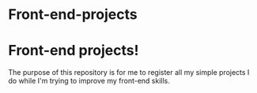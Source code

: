 # Front-end-projects

<h1> Front-end projects!</h1>

<p>The purpose of this repository is for me to register all my simple projects I do while I'm trying to improve my front-end skills.</p>
